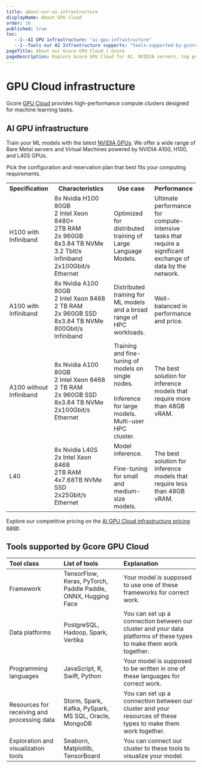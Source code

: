 ```yaml
---
title: about-our-ai-infrastructure
displayName: About GPU Cloud
order: 10
published: true
toc:
   --1--AI GPU infrastructure: "ai-gpu-infrastructure"
   --1--Tools our AI Infrastructure supports: "tools-supported-by-gcore-gpu-cloud"
pageTitle: About our Gcore GPU Cloud | Gcore
pageDescription: Explore Gcore GPU Cloud for AI. NVIDIA servers, top performance, diverse tool support. Easy deployment, per-minute billing.
---
```

# GPU Cloud infrastructure

Gcore <a href="https://gcore.com/cloud/ai-gpu" target="_blank">GPU Cloud</a> provides high-performance compute clusters designed for machine learning tasks.

## AI GPU infrastructure

Train your ML models with the latest <a href="https://www.nvidia.com/en-us/data-center/data-center-gpus/" taget="_blank">NVIDIA GPUs</a>. We offer a wide range of Bare Metal servers and Virtual Machines powered by NVIDIA A100, H100, and L40S GPUs. 

Pick the configuration and reservation plan that best fits your computing requirements. 

<table>
  <tr>
    <th style="width:20%">Specification</th>
    <th style="width:35%">Characteristics</th>
    <th style="width:23%">Use case</th>
    <th style="width:22%">Performance</th>
  </tr>
  <tr>
   <td style="text-align: left">H100 with Infiniband</td>
   <td style="text-align: left">
   8x Nvidia H100 80GB <br> 
   2 Intel Xeon 8480+ <br> 
   2TB RAM <br> 
   2x 960GB <br> 
   8x3.84 TB NVMe <br> 
   3.2 Tbit/s Infiniband <br> 
   2x100Gbit/s Ethernet
   </td>
   <td style="text-align: left">
   Optimized for distributed training of Large Language Models.
   </td>
   <td style="text-align: left">Ultimate performance for compute-intensive tasks that require a significant exchange of data by the network.</td> 
  </tr>
  <tr>
   <td style="text-align: left">A100 with Infiniband</td>
   <td style="text-align: left">
   8x Nvidia A100 80GB <br> 
   2 Intel Xeon 8468 <br> 
   2 TB RAM <br> 
   2x 960GB SSD <br> 
   8x3.84 TB NVMe <br> 
   800Gbit/s Infiniband
   </td>
   <td style="text-align: left">
  Distributed training for ML models and a broad range of HPC workloads.
   </td>
   <td style="text-align: left">Well-balanced in performance and price.</td>
  </tr>
  <tr>
   <td style="text-align: left">A100 without Infiniband</td>
   <td style="text-align: left">
   8x Nvidia A100 80GB <br> 
   2 Intel Xeon 8468 <br> 
   2 TB RAM <br> 
   2x 960GB SSD <br> 
   8x3.84 TB NVMe <br> 
   2x100Gbit/s Ethernet
   </td>
   <td style="text-align: left">
     Training and fine-tuning of models on single nodes. <br> 
     <br>Inference for large models.<br> 
     Multi-user HPC cluster.
   </td>
   <td style="text-align: left">The best solution for inference models that require more than 48GB vRAM.</td>
  </tr>
  <tr>
   <td style="text-align: left">L40</td>
   <td style="text-align: left"> 
   8x Nvidia L40S <br> 
   2x Intel Xeon 8468 <br> 
   2TB RAM <br> 
   4x7.68TB NVMe SSD <br> 
   2x25Gbit/s Ethernet
   </td>
   <td style="text-align: left">
   Model inference.<br> 
   <br>Fine-tuning for small and medium-size models.
   </td>
   <td style="text-align: left">The best solution for inference models that require less than 48GB vRAM.</td>
  </tr>
</table>

Explore our competitive pricing on the <a href="https://gcore.com/cloud/ai-gpu" target="_blank">AI GPU Cloud infrastructure pricing page</a>.
                 
## Tools supported by Gcore GPU Cloud

<table>
  <thead>
    <tr>
      <th style="text-align: left"><strong>Tool class</strong></th>
      <th style="text-align: left"><strong>List of tools</strong></th>
      <th style="text-align: left"><strong>Explanation</strong></th>
    </tr>
  </thead>
  <tbody>
    <tr>
      <td style="text-align: left">Framework</td>
      <td style="text-align: left">TensorFlow, Keras, PyTorch, Paddle Paddle, ONNX, Hugging Face</td>
      <td style="text-align: left">Your model is supposed to use one of these frameworks for correct work.</td>
    </tr>
    <tr>
      <td style="text-align: left">Data platforms</td>
      <td style="text-align: left">PostgreSQL, Hadoop, Spark, Vertika</td>
      <td style="text-align: left">You can set up a connection between our cluster and your data platforms of these types to make them work together.</td>
    </tr>
    <tr>
      <td style="text-align: left">Programming languages</td>
      <td style="text-align: left">JavaScript, R, Swift, Python</td>
      <td style="text-align: left">Your model is supposed to be written in one of these languages for correct work.</td>
    </tr>
    <tr>
      <td style="text-align: left">Resources for receiving and processing data</td>
      <td style="text-align: left">Storm, Spark, Kafka, PySpark, MS SQL, Oracle, MongoDB</td>
      <td style="text-align: left">You can set up a connection between our cluster and your resources of these types to make them work together.</td>
    </tr>
    <tr>
      <td style="text-align: left">Exploration and visualization tools</td>
      <td style="text-align: left">Seaborn, Matplotlib, TensorBoard</td>
      <td style="text-align: left">You can connect our cluster to these tools to visualize your model.</td>
    </tr>
  </tbody>
</table> 
